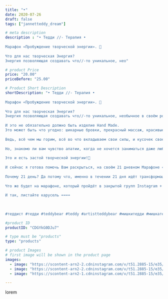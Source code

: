```yaml
---
title: "•"
date: 2020-07-26
draft: false
tags: ["jannetteddy_dream"]

# meta description
description : "• Тедди //- Терапия •⠀
⠀
Марафон «Пробуждение творческой энергии». 💫⠀
⠀
Что для нас творческая Энергия? ⠀
Энергия позволяющая создавать что//-то уникальное, нео"

# product Price
price: "20.00"
priceBefore: "25.00"

# Product Short Description
shortDescription: "• Тедди //- Терапия •⠀
⠀
Марафон «Пробуждение творческой энергии». 💫⠀
⠀
Что для нас творческая Энергия? ⠀
Энергия позволяющая создавать что//-то уникальное, необычное в своём роде!⠀
⠀
И это не обязательно должно быть изделие Hand Made. ⠀
Это может быть что угодно: шикарные бровки, прекрасный массаж, красивые фото или идеально выполненный отчёт. ⠀
⠀
Ведь, всё чем мы горим, всё во что вкладываем свои силы, и кусочек своей дашь, все это и есть выражение творческой энергии!⠀
⠀
Но, знакомо ли вам чувство апатии, когда не хочется заниматься даже любимым делом, когда, как//-будто, лень и нет сил создавать, что//-то новое и двигаться вперёд?⠀
⠀
Это и есть застой творческой энергии!💫⠀
⠀
И сейчас я готова помочь Вам раскрыться, на своём 21 дневном Марафоне «Пробуждение творческой энергии».💫⠀
⠀
Почему 21 день? Да потому что, именно в течении 21 дня идёт трансформация укоренившихся убеждений и замена старых сценариев жизни на новые!⠀
⠀
Что же будет на марафоне, который пройдёт в закрытой групп Instagram + чат в telegram, с обратной связью в группе!⠀
⠀
И так, листайте карусель ➡️➡️➡️➡️⠀
⠀
⠀
⠀
#теддист #тедди #teddybear #teddy #artistteddybear #мишкитедди #мишкатедди #teddybear🐻 #teddy🐻 #teddy_bear #teddybearlove #artistteddybear #artistteddy #своимируками #ручнаяработа #моявесна #распродажа #медведиспасутмир #коллекционныемишкитедди #коллекционныетедди #jannettcollection #королевствотеддишик #jannetteddy_психология #психология #марафон #арттерапия #психолог #арттерапевт #метафорическиекарты"

#product ID
productID: "CDGYkG0DJu7"

# type must be "products"
type: "products"

# product Images
# first image will be shown in the product page
images:
  - image: "https://scontent-arn2-2.cdninstagram.com/v/t51.2885-15/e35/s1080x1080/115905285_3124657987569648_3106687283878861267_n.jpg?_nc_ht=scontent-arn2-2.cdninstagram.com&_nc_cat=100&_nc_ohc=-Rn4k6yFtcIAX8x6SB_&tp=1&oh=3b30665da61292d582769e9511f0f933&oe=605A82C8&ig_cache_key=MjM2MTY4MzA4Mjk3MTM4ODI0Ng%3D%3D.2"
  - image: "https://scontent-arn2-2.cdninstagram.com/v/t51.2885-15/e35/s1080x1080/116098583_285475506111905_2746725795189398353_n.jpg?_nc_ht=scontent-arn2-2.cdninstagram.com&_nc_cat=105&_nc_ohc=v2lxYIfOYL0AX9IL52q&tp=1&oh=6d05817266c355ca15eaac99fd200653&oe=6059FBBD&ig_cache_key=MjM2MTY4MzA4Mjk0NjI2NzgzNQ%3D%3D.2"
  - image: "https://scontent-arn2-1.cdninstagram.com/v/t51.2885-15/e35/s1080x1080/115823830_590549754941434_1795680513403012606_n.jpg?_nc_ht=scontent-arn2-1.cdninstagram.com&_nc_cat=110&_nc_ohc=tFhok4RQxKYAX867h9y&tp=1&oh=0c82fc4bf425c4c9b1513aa447162238&oe=605BE8E7&ig_cache_key=MjM2MTY4MzA4Mjk2Mjk3OTUyNQ%3D%3D.2"

---
```

lorem
